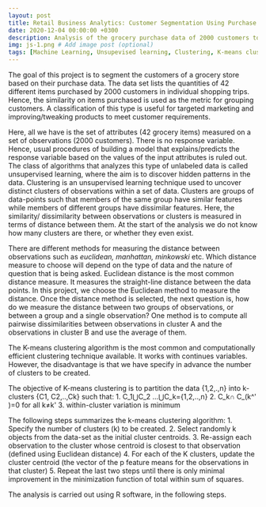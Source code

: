 ```yaml
---
layout: post
title: Retail Business Analytics: Customer Segmentation Using Purchase Data
date: 2020-12-04 00:00:00 +0300
description: Analysis of the grocery purchase data of 2000 customers to identify groups of customers with similar preferences.
img: js-1.png # Add image post (optional)
tags: [Machine Learning, Unsupevised learning, Clustering, K-means clustering] # add tag
---
```

The goal of this project is to segment the customers of a grocery store based on their purchase data. The data set lists the quantities of 42 different items purchased by 2000 customers in individual shopping trips. Hence, the similarity on items purchased is used as the metric for grouping customers. A classification of this type is useful for targeted marketing and improving/tweaking products to meet customer requirements. 

Here, all we have is the set of attributes (42 grocery items) measured on a set of observations (2000 customers). There is no response variable. Hence, usual procedures of building a model that explains/predicts the response variable based on the values of the input attributes is ruled out. The class of algorithms that analyzes this type of unlabeled data is called unsupervised learning, where the aim is to discover hidden patterns in the data. Clustering is an unsupervised learning technique used to uncover distinct clusters of observations within a set of data. Clusters are groups of data-points such that members of the same group have similar features while members of different groups have dissimilar features. Here, the similarity/ dissimilarity between observations or clusters is measured in terms of distance between them. At the start of the analysis we do not know how many clusters are there, or whether they even exist. 

There are different methods for measuring the distance between observations such as *euclidean, manhattan, minkowski* etc. Which distance measure to choose will depend on the type of data and the nature of question that is being asked. Euclidean distance is the most common distance measure. It measures the straight-line distance between the data points. 
In this project, we choose the Euclidean method to measure the distance. Once the distance method is selected, the next question is, how do we measure the distance between two groups of observations, or between a group and a single observation? One method is to compute all pairwise dissimilarities between observations in cluster A and the observations in cluster B and use the average of them. 

The K-means clustering algorithm is the most common and computationally efficient clustering technique available. It works with continues variables. However, the disadvantage is that we have specify in advance the number of clusters to be created.

The objective of K-means clustering is to partition the data {1,2,.,n} into k-clusters {C1, C2,..,Ck} such that:
	1. C_1⋃C_2  …⋃C_k={1,2,..,n}
	2. C_k∩ C_(k^' )=0 for all k≠k'
	3. within-cluster variation is minimum
	
The following steps summarizes the k-means clustering algorithm:
	1. Specify the number of clusters (k) to be created. 
	2. Select randomly k objects from the data-set as the initial cluster centroids.
	3. Re-assign each observation to the cluster whose centroid is closest to that observation       (defined using Euclidean distance)
	4. For each of the K clusters, update the cluster centroid (the vector of the p
     feature means for the observations in that cluster)
	5. Repeat the last two steps until there is only minimal improvement in the minimization         function of total within sum of squares.
	
The analysis is carried out using R software, in the following steps. 

